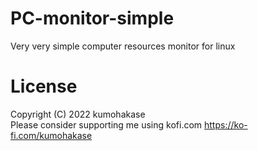 PC-monitor-simple
====
Very very simple computer resources monitor for linux

License
====
Copyright (C) 2022 kumohakase   
Please consider supporting me using kofi.com https://ko-fi.com/kumohakase   

